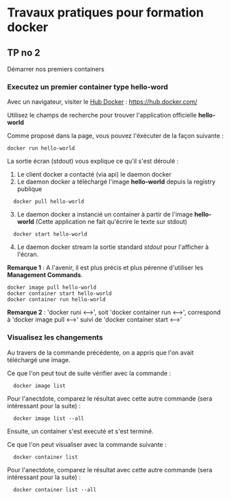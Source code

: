 # Travaux pratiques pour formation docker

## TP no 2
Démarrer nos premiers containers

### Executez un premier container type hello-word

Avec un navigateur, visiter le [Hub Docker](https://hub.docker.com/) : https://hub.docker.com/

Utilisez le champs de recherche pour trouver l'application officielle **hello-world**

Comme proposé dans la page, vous pouvez l'éxécuter de la façon suivante :

```
docker run hello-world
```


La sortie écran (stdout) vous explique ce qu'il s'est déroulé :
 1. Le client docker a contacté (via api) le daemon docker
 2. Le daemon docker a téléchargé l'image **hello-world** depuis la registry publique
   ```
     docker pull hello-world
   ```
 3. Le daemon docker a instancié un container à partir de l'image **hello-world**  (Cette application ne fait qu'écrire le texte sur stdout)
   ```
     docker start hello-world
   ```
 4. Le daemon docker stream la sortie standard *stdout* pour l'afficher à l'écran.

**Remarque 1** : A l'avenir, il est plus précis et plus pérenne d'utiliser les **Management Commands**. 
```
docker image pull hello-world
docker container start hello-world
docker container run hello-world
```

**Remarque 2** : 'docker runi <-->', soit 'docker container run <-->', correspond à 'docker image pull <-->' suivi de 'docker container start <-->'


### Visualisez les changements

Au travers de la commande précédente, on a appris que l'on avait téléchargé une image.

Ce que l'on peut tout de suite vérifier avec la commande :
   ```
     docker image list
   ```

Pour l'anectdote, comparez le résultat avec cette autre commande (sera intéressant pour la suite) :

   ```
     docker image list --all
   ```
 
Ensuite, un container s'est executé et s'est terminé.

Ce que l'on peut visualiser avec la commande suivante :
   ```
     docker container list
   ```

Pour l'anectdote, comparez le résultat avec cette autre commande (sera intéressant pour la suite) :

   ```
     docker container list --all
   ```




